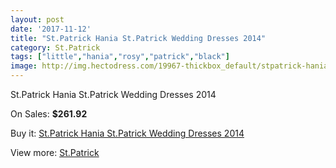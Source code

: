 ```yaml
---
layout: post
date: '2017-11-12'
title: "St.Patrick Hania St.Patrick Wedding Dresses 2014"
category: St.Patrick
tags: ["little","hania","rosy","patrick","black"]
image: http://img.hectodress.com/19967-thickbox_default/stpatrick-hania-stpatrick-wedding-dresses-2014.jpg
---
```

St.Patrick Hania St.Patrick Wedding Dresses 2014

On Sales: **$261.92**
<a href="https://www.hectodress.com/stpatrick/9289-stpatrick-hania-stpatrick-wedding-dresses-2014.html"><amp-img layout="responsive" width="600" height="600" src="//img.hectodress.com/19967-thickbox_default/stpatrick-hania-stpatrick-wedding-dresses-2014.jpg" alt="St.Patrick Hania St.Patrick Wedding Dresses 2014 0" /></a>
<a href="https://www.hectodress.com/stpatrick/9289-stpatrick-hania-stpatrick-wedding-dresses-2014.html"><amp-img layout="responsive" width="600" height="600" src="//img.hectodress.com/19969-thickbox_default/stpatrick-hania-stpatrick-wedding-dresses-2014.jpg" alt="St.Patrick Hania St.Patrick Wedding Dresses 2014 1" /></a>
<a href="https://www.hectodress.com/stpatrick/9289-stpatrick-hania-stpatrick-wedding-dresses-2014.html"><amp-img layout="responsive" width="600" height="600" src="//img.hectodress.com/19968-thickbox_default/stpatrick-hania-stpatrick-wedding-dresses-2014.jpg" alt="St.Patrick Hania St.Patrick Wedding Dresses 2014 2" /></a>

Buy it: [St.Patrick Hania St.Patrick Wedding Dresses 2014](https://www.hectodress.com/stpatrick/9289-stpatrick-hania-stpatrick-wedding-dresses-2014.html "St.Patrick Hania St.Patrick Wedding Dresses 2014")

View more: [St.Patrick](https://www.hectodress.com/153-stpatrick "St.Patrick")